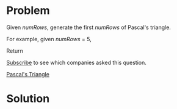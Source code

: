 
# Problem

Given _numRows_, generate the first _numRows_ of Pascal's triangle.

For example, given _numRows_ = 5,

Return

[Subscribe](/subscribe/) to see which companies asked this question.



[Pascal's Triangle](https://leetcode.com/problems/pascals-triangle)

# Solution



